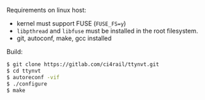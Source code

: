 Requirements on linux host:
* kernel must support FUSE (`FUSE_FS=y`)
* `libpthread` and `libfuse` must be installed in the root filesystem.
* git, autoconf, make, gcc installed

Build:
```bash
$ git clone https://gitlab.com/ci4rail/ttynvt.git
$ cd ttynvt
$ autoreconf -vif
$ ./configure
$ make
```
